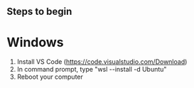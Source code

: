 ## Steps to begin ##

# Windows #
1. Install VS Code (https://code.visualstudio.com/Download)
2. In command prompt, type "wsl --install -d Ubuntu"
3. Reboot your computer